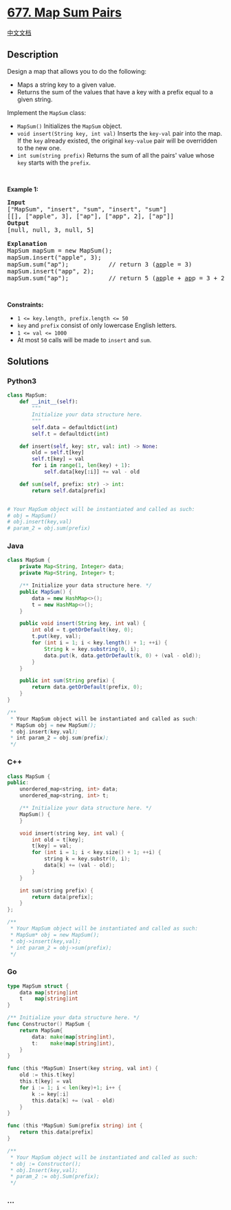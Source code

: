 # [677. Map Sum Pairs](https://leetcode.com/problems/map-sum-pairs)

[中文文档](/solution/0600-0699/0677.Map%20Sum%20Pairs/README.md)

## Description

<p>Design a map that allows you to do the following:</p>

<ul>
	<li>Maps a string key to a given value.</li>
	<li>Returns the sum of the values that have a key with a prefix equal to a given string.</li>
</ul>

<p>Implement the <code>MapSum</code> class:</p>

<ul>
	<li><code>MapSum()</code> Initializes the <code>MapSum</code> object.</li>
	<li><code>void insert(String key, int val)</code> Inserts the <code>key-val</code> pair into the map. If the <code>key</code> already existed, the original <code>key-value</code> pair will be overridden to the new one.</li>
	<li><code>int sum(string prefix)</code> Returns the sum of all the pairs&#39; value whose <code>key</code> starts with the <code>prefix</code>.</li>
</ul>

<p>&nbsp;</p>
<p><strong class="example">Example 1:</strong></p>

<pre>
<strong>Input</strong>
[&quot;MapSum&quot;, &quot;insert&quot;, &quot;sum&quot;, &quot;insert&quot;, &quot;sum&quot;]
[[], [&quot;apple&quot;, 3], [&quot;ap&quot;], [&quot;app&quot;, 2], [&quot;ap&quot;]]
<strong>Output</strong>
[null, null, 3, null, 5]

<strong>Explanation</strong>
MapSum mapSum = new MapSum();
mapSum.insert(&quot;apple&quot;, 3);  
mapSum.sum(&quot;ap&quot;);           // return 3 (<u>ap</u>ple = 3)
mapSum.insert(&quot;app&quot;, 2);    
mapSum.sum(&quot;ap&quot;);           // return 5 (<u>ap</u>ple + <u>ap</u>p = 3 + 2 = 5)
</pre>

<p>&nbsp;</p>
<p><strong>Constraints:</strong></p>

<ul>
	<li><code>1 &lt;= key.length, prefix.length &lt;= 50</code></li>
	<li><code>key</code> and <code>prefix</code> consist of only lowercase English letters.</li>
	<li><code>1 &lt;= val &lt;= 1000</code></li>
	<li>At most <code>50</code> calls will be made to <code>insert</code> and <code>sum</code>.</li>
</ul>

## Solutions

<!-- tabs:start -->

### **Python3**

```python
class MapSum:
    def __init__(self):
        """
        Initialize your data structure here.
        """
        self.data = defaultdict(int)
        self.t = defaultdict(int)

    def insert(self, key: str, val: int) -> None:
        old = self.t[key]
        self.t[key] = val
        for i in range(1, len(key) + 1):
            self.data[key[:i]] += val - old

    def sum(self, prefix: str) -> int:
        return self.data[prefix]


# Your MapSum object will be instantiated and called as such:
# obj = MapSum()
# obj.insert(key,val)
# param_2 = obj.sum(prefix)
```

### **Java**

```java
class MapSum {
    private Map<String, Integer> data;
    private Map<String, Integer> t;

    /** Initialize your data structure here. */
    public MapSum() {
        data = new HashMap<>();
        t = new HashMap<>();
    }

    public void insert(String key, int val) {
        int old = t.getOrDefault(key, 0);
        t.put(key, val);
        for (int i = 1; i < key.length() + 1; ++i) {
            String k = key.substring(0, i);
            data.put(k, data.getOrDefault(k, 0) + (val - old));
        }
    }

    public int sum(String prefix) {
        return data.getOrDefault(prefix, 0);
    }
}

/**
 * Your MapSum object will be instantiated and called as such:
 * MapSum obj = new MapSum();
 * obj.insert(key,val);
 * int param_2 = obj.sum(prefix);
 */
```

### **C++**

```cpp
class MapSum {
public:
    unordered_map<string, int> data;
    unordered_map<string, int> t;

    /** Initialize your data structure here. */
    MapSum() {
    }

    void insert(string key, int val) {
        int old = t[key];
        t[key] = val;
        for (int i = 1; i < key.size() + 1; ++i) {
            string k = key.substr(0, i);
            data[k] += (val - old);
        }
    }

    int sum(string prefix) {
        return data[prefix];
    }
};

/**
 * Your MapSum object will be instantiated and called as such:
 * MapSum* obj = new MapSum();
 * obj->insert(key,val);
 * int param_2 = obj->sum(prefix);
 */
```

### **Go**

```go
type MapSum struct {
	data map[string]int
	t    map[string]int
}

/** Initialize your data structure here. */
func Constructor() MapSum {
	return MapSum{
		data: make(map[string]int),
		t:    make(map[string]int),
	}
}

func (this *MapSum) Insert(key string, val int) {
	old := this.t[key]
	this.t[key] = val
	for i := 1; i < len(key)+1; i++ {
		k := key[:i]
		this.data[k] += (val - old)
	}
}

func (this *MapSum) Sum(prefix string) int {
	return this.data[prefix]
}

/**
 * Your MapSum object will be instantiated and called as such:
 * obj := Constructor();
 * obj.Insert(key,val);
 * param_2 := obj.Sum(prefix);
 */
```

### **...**

```

```

<!-- tabs:end -->

